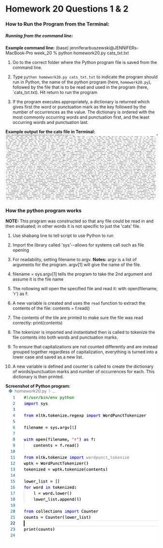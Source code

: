 # Homework 20 Questions 1 & 2

### How to Run the Program from the Terminal:
##### Running from the command line:
**Example command line:**
(base) jenniferarbuszewski@JENNIFERs-MacBook-Pro week_20 % python homework20.py cats_txt.txt

1) Go to the correct folder where the Python program file is saved from the command line. 

2) Type `python homework20.py cats_txt.txt` to indicate the program should run in Python, the name of the python program (here, `homework20.py`), followed by the file that is to be read and used in the program (here, `cats_txt.txt). Hit return to run the program

3) If the program executes appropriately, a dictionary is returned which gives first the word or punctuation mark as the key followed by the number of occurrences as the value. The dictionary is ordered with the most commonly occurring words and punctuation first, and the least occurring words and punctuation last. 

**Example output for the cats file in Terminal:**
![Example output](Python_cats_script_output.png)

### How the python program works

**NOTE:** This program was constructed so that any file could be read in and then evaluated; in other words it is not specific to just the 'cats' file.

1) Use shabang line to tell script to use Python to run

2) Import the library called 'sys'--allows for systems call such as file opening

3) For readability, setting filename to argv. 
**Notes:**
argv is a list of arguments for the program.
argv[1] will give the name of the file.


4) filename = sys.argv[1] tells the program to take the 2nd argument and assume it is the file name

5) The rollowing will open the specified file and read it:
with open(filename, 'r') as f: 

6) A new variable is created and uses the  `read` function to extract the contents of the file:
contents = f.read()

7) The contents of the tile are printed to make sure the file was read correctly:
print(contents)

8) The tokenizer is imported and instantiated then is called to tokenize the file contents into both words and punctuation marks.

9) To ensure that capitalizations are not counted differently and are instead grouped together regardless of capitalization, everything is turned into a lower case and saved as a new list.

10) A new variable is defined and counter is called to create the dictionary of words/punctuation marks and number of occurrences for each. This dictionary is then printed.

**Screenshot of Python program:**
![Screenshot of Python code](python_counts_code.png)

